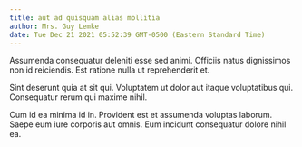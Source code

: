 ```yaml
---
title: aut ad quisquam alias mollitia
author: Mrs. Guy Lemke
date: Tue Dec 21 2021 05:52:39 GMT-0500 (Eastern Standard Time)
---
```

Assumenda consequatur deleniti esse sed animi. Officiis natus dignissimos non id reiciendis. Est ratione nulla ut reprehenderit et.

 Sint deserunt quia at sit qui. Voluptatem ut dolor aut itaque voluptatibus qui. Consequatur rerum qui maxime nihil.

 Cum id ea minima id in. Provident est et assumenda voluptas laborum. Saepe eum iure corporis aut omnis. Eum incidunt consequatur dolore nihil ea.